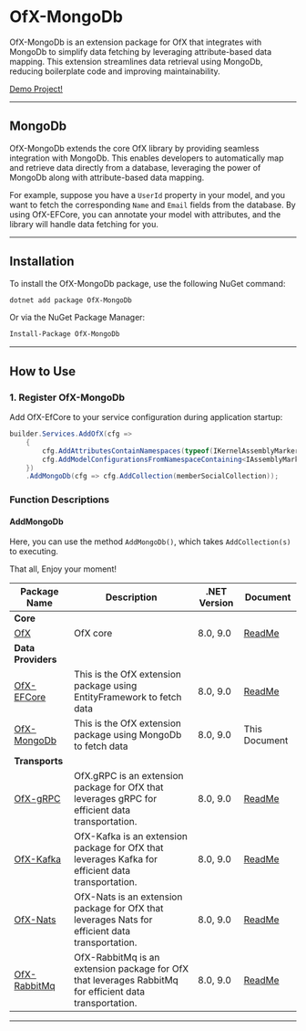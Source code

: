 # OfX-MongoDb

OfX-MongoDb is an extension package for OfX that integrates with MongoDb to simplify data fetching by
leveraging attribute-based data mapping. This extension streamlines data retrieval using MongoDb, reducing boilerplate
code and improving maintainability.

[Demo Project!](https://github.com/quyvu01/TestOfX-Demo)

---

## MongoDb

OfX-MongoDb extends the core OfX library by providing seamless integration with MongoDb. This enables
developers to automatically map and retrieve data directly from a database, leveraging the power of MongoDb along with
attribute-based data mapping.

For example, suppose you have a `UserId` property in your model, and you want to fetch the corresponding `Name`
and `Email` fields from the database. By using OfX-EFCore, you can annotate your model with attributes, and the library
will handle data fetching for you.

---

## Installation

To install the OfX-MongoDb package, use the following NuGet command:

```bash
dotnet add package OfX-MongoDb
```

Or via the NuGet Package Manager:

```bash
Install-Package OfX-MongoDb
```

---

## How to Use

### 1. Register OfX-MongoDb

Add OfX-EfCore to your service configuration during application startup:

```csharp
builder.Services.AddOfX(cfg =>
    {
        cfg.AddAttributesContainNamespaces(typeof(IKernelAssemblyMarker).Assembly);
        cfg.AddModelConfigurationsFromNamespaceContaining<IAssemblyMarker>();
    })
    .AddMongoDb(cfg => cfg.AddCollection(memberSocialCollection));
```

### Function Descriptions

#### AddMongoDb

Here, you can use the method `AddMongoDb()`, which takes `AddCollection(s)` to executing.

That all, Enjoy your moment!

| Package Name                       | Description                                                                                             | .NET Version | Document                                                                                 |
|------------------------------------|---------------------------------------------------------------------------------------------------------|--------------|------------------------------------------------------------------------------------------|
| **Core**                           |                                                                                                         |
| [OfX][OfX.nuget]                   | OfX core                                                                                                | 8.0, 9.0     | [ReadMe](https://github.com/quyvu01/OfX/blob/main/README.md)                             |
| **Data Providers**                 |                                                                                                         |
| [OfX-EFCore][OfX-EFCore.nuget]     | This is the OfX extension package using EntityFramework to fetch data                                   | 8.0, 9.0     | [ReadMe](https://github.com/quyvu01/OfX/blob/main/src/OfX.EntityFrameworkCore/README.md) |
| [OfX-MongoDb][OfX-MongoDb.nuget]   | This is the OfX extension package using MongoDb to fetch data                                           | 8.0, 9.0     | This Document                                                                            |
| **Transports**                     |                                                                                                         |
| [OfX-gRPC][OfX-gRPC.nuget]         | OfX.gRPC is an extension package for OfX that leverages gRPC for efficient data transportation.         | 8.0, 9.0     | [ReadMe](https://github.com/quyvu01/OfX/blob/main/src/OfX.Grpc/README.md)                |
| [OfX-Kafka][OfX-Kafka.nuget]       | OfX-Kafka is an extension package for OfX that leverages Kafka for efficient data transportation.       | 8.0, 9.0     | [ReadMe](https://github.com/quyvu01/OfX/blob/main/src/OfX.Kafka/README.md)               |
| [OfX-Nats][OfX-Nats.nuget]         | OfX-Nats is an extension package for OfX that leverages Nats for efficient data transportation.         | 8.0, 9.0     | [ReadMe](https://github.com/quyvu01/OfX/blob/main/src/OfX.Nats/README.md)                |
| [OfX-RabbitMq][OfX-RabbitMq.nuget] | OfX-RabbitMq is an extension package for OfX that leverages RabbitMq for efficient data transportation. | 8.0, 9.0     | [ReadMe](https://github.com/quyvu01/OfX/blob/main/src/OfX.RabbitMq/README.md)            |

---

[OfX.nuget]: https://www.nuget.org/packages/OfX/

[OfX-EFCore.nuget]: https://www.nuget.org/packages/OfX-EFCore/

[OfX-MongoDb.nuget]: https://www.nuget.org/packages/OfX-MongoDb/

[OfX-gRPC.nuget]: https://www.nuget.org/packages/OfX-gRPC/

[OfX-Nats.nuget]: https://www.nuget.org/packages/OfX-Nats/

[OfX-RabbitMq.nuget]: https://www.nuget.org/packages/OfX-RabbitMq/

[OfX-Kafka.nuget]: https://www.nuget.org/packages/OfX-Kafka/